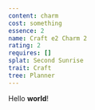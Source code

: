 ```yaml
---
content: charm
cost: something
essence: 2
name: Craft e2 Charm 2
rating: 2
requires: []
splat: Second Sunrise
trait: Craft
tree: Planner
---
```


Hello **world**!
